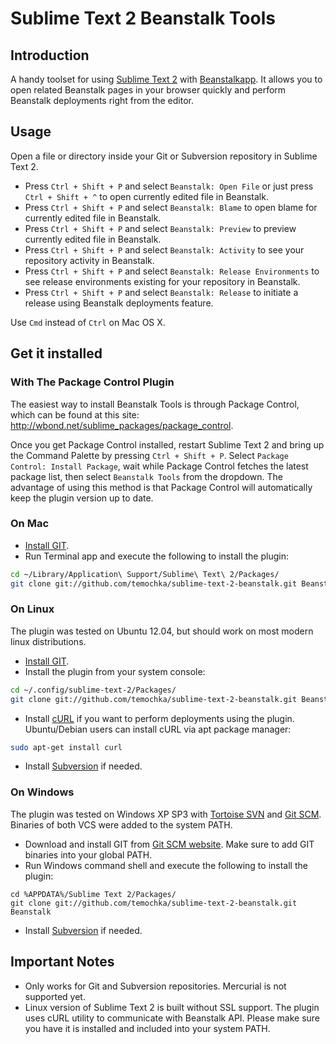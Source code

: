 # Sublime Text 2 Beanstalk Tools #

## Introduction ##

A handy toolset for using [Sublime Text 2](http://www.sublimetext.com/2) with [Beanstalkapp](http://beanstalkapp.com). It allows you to open related Beanstalk pages in your browser quickly and perform Beanstalk deployments right from the editor.

## Usage ##

Open a file or directory inside your Git or Subversion repository in Sublime Text 2.

* Press `Ctrl + Shift + P` and select `Beanstalk: Open File` or just press `Ctrl + Shift + ^` to open currently edited file in Beanstalk.
* Press `Ctrl + Shift + P` and select `Beanstalk: Blame` to open blame for currently edited file in Beanstalk.
* Press `Ctrl + Shift + P` and select `Beanstalk: Preview` to preview currently edited file in Beanstalk.
* Press `Ctrl + Shift + P` and select `Beanstalk: Activity` to see your repository activity in Beanstalk.
* Press `Ctrl + Shift + P` and select `Beanstalk: Release Environments` to see release environments existing for your repository in Beanstalk.
* Press `Ctrl + Shift + P` and select `Beanstalk: Release` to initiate a release using Beanstalk deployments feature.

Use `Cmd` instead of `Ctrl` on Mac OS X.

## Get it installed ##

### With The Package Control Plugin ###

The easiest way to install Beanstalk Tools is through Package Control, which can be found at this site: http://wbond.net/sublime_packages/package_control.

Once you get Package Control installed, restart Sublime Text 2 and bring up the Command Palette by pressing `Ctrl + Shift + P`. Select `Package Control: Install Package`, wait while Package Control fetches the latest package list, then select `Beanstalk Tools` from the dropdown. The advantage of using this method is that Package Control will automatically keep the plugin version up to date.

### On Mac ###

* [Install GIT](http://guides.beanstalkapp.com/version-control/git-on-mac.html).
* Run Terminal app and execute the following to install the plugin:

```bash
cd ~/Library/Application\ Support/Sublime\ Text\ 2/Packages/
git clone git://github.com/temochka/sublime-text-2-beanstalk.git Beanstalk
```

### On Linux ###

The plugin was tested on Ubuntu 12.04, but should work on most modern linux distributions.

* [Install GIT](http://guides.beanstalkapp.com/version-control/git-on-linux.html).
* Install the plugin from your system console:

```bash
cd ~/.config/sublime-text-2/Packages/
git clone git://github.com/temochka/sublime-text-2-beanstalk.git Beanstalk
```

* Install [cURL](http://curl.haxx.se) if you want to perform deployments using the plugin. Ubuntu/Debian users can install cURL via apt package manager:

```bash
sudo apt-get install curl
```

* Install [Subversion](http://tortoisesvn.net) if needed.

### On Windows ###

The plugin was tested on Windows XP SP3 with [Tortoise SVN](http://tortoisesvn.net) and [Git SCM](http://git-scm.com/download/win). Binaries of both VCS were added to the system PATH.

* Download and install GIT from [Git SCM website](http://git-scm.com/download/win). Make sure to add GIT binaries into your global PATH.
* Run Windows command shell and execute the following to install the plugin:

```
cd %APPDATA%/Sublime Text 2/Packages/
git clone git://github.com/temochka/sublime-text-2-beanstalk.git Beanstalk
```

* Install [Subversion](http://tortoisesvn.net) if needed.

## Important Notes ##

* Only works for Git and Subversion repositories. Mercurial is not supported yet.
* Linux version of Sublime Text 2 is built without SSL support. The plugin uses cURL utility to communicate with Beanstalk API. Please make sure you have it is installed and included into your system PATH.